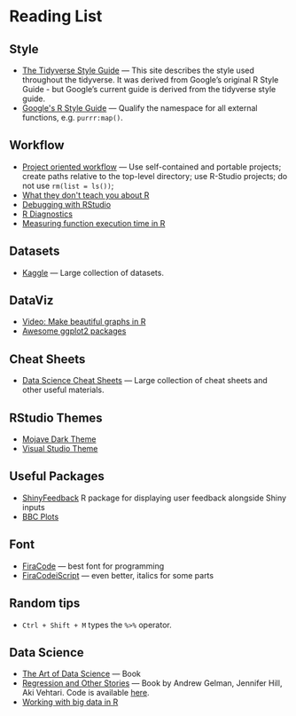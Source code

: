 # Reading List

## Style

* [The Tidyverse Style Guide](https://style.tidyverse.org/) — This site describes the style used throughout the tidyverse. It was derived from Google’s original R Style Guide - but Google’s current guide is derived from the tidyverse style guide.
* [Google's R Style Guide](https://google.github.io/styleguide/Rguide.html) — Qualify the namespace for all external functions, e.g. `purrr:map()`.

## Workflow

* [Project oriented workflow](https://www.tidyverse.org/blog/2017/12/workflow-vs-script/) — Use self-contained and portable projects; create paths relative to the top-level directory; use R-Studio projects; do not use `rm(list = ls())`;
* [What they don't teach you about R](https://rstats.wtf/)
* [Debugging with RStudio](https://support.rstudio.com/hc/en-us/articles/205612627-Debugging-with-RStudio)
* [R Diagnostics](https://support.rstudio.com/hc/en-us/articles/205753617-Code-Diagnostics)
* [Measuring function execution time in R](https://stackoverflow.com/questions/6262203/measuring-function-execution-time-in-r)

## Datasets

* [Kaggle](https://www.kaggle.com/datasets) — Large collection of datasets.

## DataViz

* [Video: Make beautiful graphs in R](https://www.youtube.com/watch?v=qnw1xDnt_Ec&feature=youtu.be)
* [Awesome ggplot2 packages](https://github.com/erikgahner/awesome-ggplot2)

## Cheat Sheets

* [Data Science Cheat Sheets](https://www.kaggle.com/timoboz/data-science-cheat-sheets) — Large collection of cheat sheets and other useful materials.

## RStudio Themes

* [Mojave Dark Theme](https://github.com/patrickshox/Mojave-Dark-RStudio-Theme/blob/master/Demo%20Images%20and%20Gifs/Main.png)
* [Visual Studio Theme](https://github.com/michaelasher/CustomRStudioTheme)

## Useful Packages

* [ShinyFeedback](https://github.com/merlinoa/shinyFeedback) R package for displaying user feedback alongside Shiny inputs
* [BBC Plots](https://bbc.github.io/rcookbook/)

## Font

* [FiraCode](https://github.com/tonsky/FiraCode) — best font for programming
* [FiraCodeiScript](https://github.com/kencrocken/FiraCodeiScript) — even better, italics for some parts

## Random tips

* `Ctrl + Shift + M` types the `%>%` operator.

## Data Science

* [The Art of Data Science](https://raw.githubusercontent.com/rdpeng/artofdatascience/master/preview/artofdatascience-preview.pdf) — Book
* [Regression and Other Stories](https://avehtari.github.io/ROS-Examples/) — Book by Andrew Gelman, Jennifer Hill, Aki Vehtari. Code is available [here](https://avehtari.github.io/ROS-Examples/).
* [Working with big data in R](https://waterdata.usgs.gov/blog/formats/)
